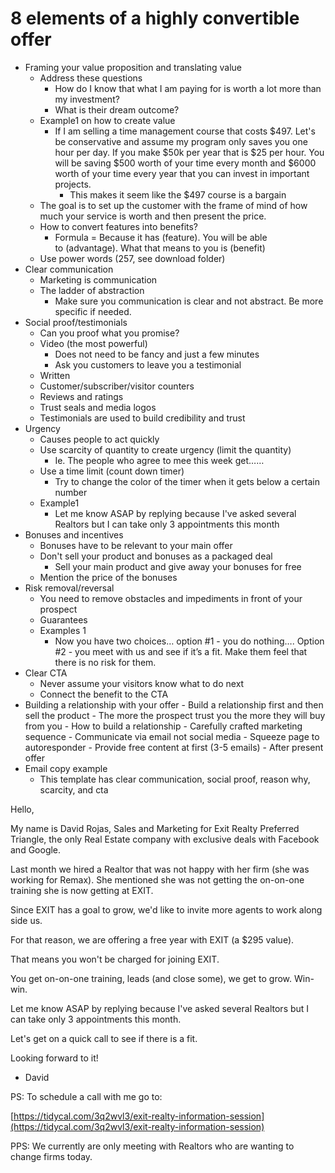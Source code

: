# 8 elements of a highly convertible offer

- Framing your value proposition and translating value
	- Address these questions
		- How do I know that what I am paying for is worth a lot more than my investment?
		- What is their dream outcome?
	- Example1 on how to create value
		- If I am selling a time management course that costs $497. Let's be conservative and assume my program only saves you one hour per day. If you make $50k per year that is $25 per hour. You will be saving $500 worth of your time every month and $6000 worth of your time every year that you can invest in important projects.
			- This makes it seem like the $497 course is a bargain
	- The goal is to set up the customer with the frame of mind of how much your service is worth and then present the price.
	- How to convert features into benefits?
		- Formula = Because it has (feature). You will be able to (advantage). What that means to you is (benefit)
	- Use power words (257, see download folder)
- Clear communication
	- Marketing is communication
	- The ladder of abstraction
		- Make sure you communication is clear and not abstract. Be more specific if needed.
- Social proof/testimonials
	- Can you proof what you promise?
	- Video (the most powerful)
		- Does not need to be fancy and just a few minutes
		- Ask you customers to leave you a testimonial
	- Written
	- Customer/subscriber/visitor counters
	- Reviews and ratings
	- Trust seals and media logos
	- Testimonials are used to build credibility and trust
- Urgency
	- Causes people to act quickly
	- Use scarcity of quantity to create urgency (limit the quantity)
		- Ie. The people who agree to mee this week get……
	- Use a time limit (count down timer)
		- Try to change the color of the timer when it gets below a certain number
	- Example1
		- Let me know ASAP by replying because I've asked several Realtors but I can take only 3 appointments this month
- Bonuses and incentives
	- Bonuses have to be relevant to your main offer
	- Don't sell your product and bonuses as a packaged deal
		- Sell your main product and give away your bonuses for free
	- Mention the price of the bonuses
- Risk removal/reversal
	- You need to remove obstacles and impediments in front of your prospect
	- Guarantees
	- Examples 1
		- Now you have two choices… option #1 - you do nothing…. Option #2 - you meet with us and see if it’s a fit. Make them feel that there is no risk for them.
- Clear CTA
	- Never assume your visitors know what to do next
	- Connect the benefit to the CTA
- Building a relationship with your offer
		- Build a relationship first and then sell the product
		- The more the prospect trust you the more they will buy from you
		- How to build a relationship
			- Carefully crafted marketing sequence
			- Communicate via email not social media
			- Squeeze page to autoresponder
				- Provide free content at first (3-5 emails)
				- After present offer
- Email copy example
	- This template has clear communication, social proof, reason why, scarcity, and cta

Hello,

My name is David Rojas, Sales and Marketing for Exit Realty Preferred Triangle, the only Real Estate company with exclusive deals with Facebook and Google.

Last month we hired a Realtor that was not happy with her firm (she was working for Remax). She mentioned she was not getting the on-on-one training she is now getting at EXIT.

Since EXIT has a goal to grow, we'd like to invite more agents to work along side us.

For that reason, we are offering a free year with EXIT (a $295 value).

That means you won't be charged for joining EXIT.

You get on-on-one training, leads (and close some), we get to grow. Win-win.

Let me know ASAP by replying because I've asked several Realtors but I can take only 3 appointments this month.

Let's get on a quick call to see if there is a fit.

Looking forward to it!

- David

PS: To schedule a call with me go to:

[https://tidycal.com/3q2wvl3/exit-realty-information-session](https://tidycal.com/3q2wvl3/exit-realty-information-session)

PPS: We currently are only meeting with Realtors who are wanting to change firms today.